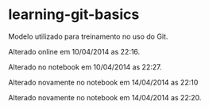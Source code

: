 learning-git-basics
===================

Modelo utilizado para treinamento no uso do Git.

Alterado online em 10/04/2014 as 22:16.

Alterado no notebook em 10/04/2014 as 22:27.

Alterado novamente no notebook em 14/04/2014 as 22:10

Alterado novamente no notebook em 14/04/2014 as 22:20.
